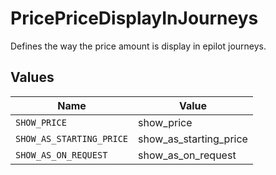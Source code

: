 # PricePriceDisplayInJourneys

Defines the way the price amount is display in epilot journeys.


## Values

| Name                     | Value                    |
| ------------------------ | ------------------------ |
| `SHOW_PRICE`             | show_price               |
| `SHOW_AS_STARTING_PRICE` | show_as_starting_price   |
| `SHOW_AS_ON_REQUEST`     | show_as_on_request       |